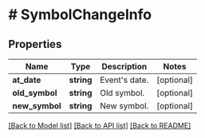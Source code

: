 # # SymbolChangeInfo

## Properties

Name | Type | Description | Notes
------------ | ------------- | ------------- | -------------
**at_date** | **string** | Event&#39;s date. | [optional]
**old_symbol** | **string** | Old symbol. | [optional]
**new_symbol** | **string** | New symbol. | [optional]

[[Back to Model list]](../../README.md#models) [[Back to API list]](../../README.md#endpoints) [[Back to README]](../../README.md)

